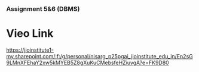 ### Assignment 5&6 (DBMS)

# Vieo Link
https://jioinstitute1-my.sharepoint.com/:f:/g/personal/nisarg_p25pgai_jioinstitute_edu_in/En2sG9LMnXFEhaY2xw5kMYEB5Z8gXuKuCMebsfeHZiuvgA?e=FK9D80
